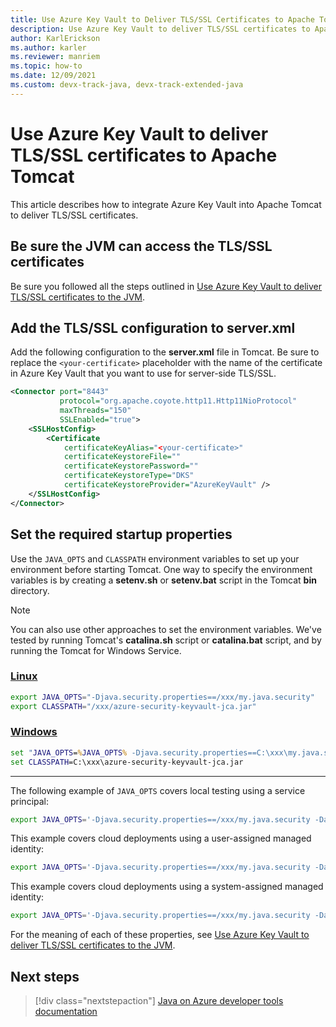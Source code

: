 ```yaml
---
title: Use Azure Key Vault to Deliver TLS/SSL Certificates to Apache Tomcat
description: Use Azure Key Vault to deliver TLS/SSL certificates to Apache Tomcat
author: KarlErickson
ms.author: karler
ms.reviewer: manriem
ms.topic: how-to
ms.date: 12/09/2021
ms.custom: devx-track-java, devx-track-extended-java
---
```


# Use Azure Key Vault to deliver TLS/SSL certificates to Apache Tomcat

This article describes how to integrate Azure Key Vault into Apache Tomcat to deliver TLS/SSL certificates.

## Be sure the JVM can access the TLS/SSL certificates

Be sure you followed all the steps outlined in [Use Azure Key Vault to deliver TLS/SSL certificates to the JVM](java-azure-keyvault-ssl-integration-jvm.md).

## Add the TLS/SSL configuration to server.xml

Add the following configuration to the **server.xml** file in Tomcat. Be sure to replace the `<your-certificate>` placeholder with the name of the certificate in Azure Key Vault that you want to use for server-side TLS/SSL.

```xml
<Connector port="8443"
           protocol="org.apache.coyote.http11.Http11NioProtocol"
           maxThreads="150"
           SSLEnabled="true">
    <SSLHostConfig>
        <Certificate
            certificateKeyAlias="<your-certificate>"
            certificateKeystoreFile=""
            certificateKeystorePassword=""
            certificateKeystoreType="DKS"
            certificateKeystoreProvider="AzureKeyVault" />
    </SSLHostConfig>
</Connector>
```

## Set the required startup properties

Use the `JAVA_OPTS` and `CLASSPATH` environment variables to set up your environment before starting Tomcat. One way to specify the environment variables is by creating a **setenv.sh** or **setenv.bat** script in the Tomcat **bin** directory.

> [!NOTE]
> You can also use other approaches to set the environment variables. We've tested by running Tomcat's **catalina.sh** script or **catalina.bat** script, and by running the Tomcat for Windows Service.

### [Linux](#tab/linux)

```bash
export JAVA_OPTS="-Djava.security.properties==/xxx/my.java.security"
export CLASSPATH="/xxx/azure-security-keyvault-jca.jar"
```

### [Windows](#tab/windows)

```cmd
set "JAVA_OPTS=%JAVA_OPTS% -Djava.security.properties==C:\xxx\my.java.security"
set CLASSPATH=C:\xxx\azure-security-keyvault-jca.jar
```

---

The following example of `JAVA_OPTS` covers local testing using a service principal:

```bash
export JAVA_OPTS='-Djava.security.properties==/xxx/my.java.security -Dazure.keyvault.uri=xxx -Dazure.keyvault.client-id=xxx -Dazure.keyvault.client-secret=xxx -Dazure.keyvault.tenant-id=xxx'
```

This example covers cloud deployments using a user-assigned managed identity:

```bash
export JAVA_OPTS='-Djava.security.properties==/xxx/my.java.security -Dazure.keyvault.uri=xxx -Dazure.keyvault.managed-identity=<your-managed-identity>'
```

This example covers cloud deployments using a system-assigned managed identity:

```bash
export JAVA_OPTS='-Djava.security.properties==/xxx/my.java.security -Dazure.keyvault.uri=xxx'
```

For the meaning of each of these properties, see [Use Azure Key Vault to deliver TLS/SSL certificates to the JVM](./java-azure-keyvault-ssl-integration-jvm.md#how-to-run-your-application).

## Next steps

> [!div class="nextstepaction"]
> [Java on Azure developer tools documentation](index.yml)
